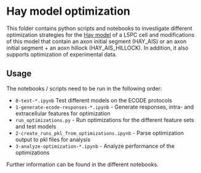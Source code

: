 # Hay model optimization

This folder contains python scripts and notebooks to investigate different optimization strategies for the 
[Hay model](https://journals.plos.org/ploscompbiol/article?id=10.1371/journal.pcbi.1002107) of a L5PC cell and 
modifications of this model that contain an axon initial segment (HAY_AIS) or an axon initial segment + an aoxn hillock 
(HAY_AIS_HILLOCK).
In addition, it also supports optimization of experimental data.

## Usage

The notebooks / scripts need to be run in the following order:

- `0-test-*.ipynb` Test different models on the ECODE protocols
- `1-generate-ecode-responses-*.ipynb` - Generate responses, intra- and extracellular features for optimization
- `run_optimizations.py`  -  Run optimizations for the different feature sets and test models
- `2-create_runs_pkl_from_optimizations.ipynb`  -  Parse optimization output to pkl files for analysis 
- `3-analyze-optimization-*.ipynb`  -  Analyze performance of the optimizations

Further information can be found in the different notebooks.

